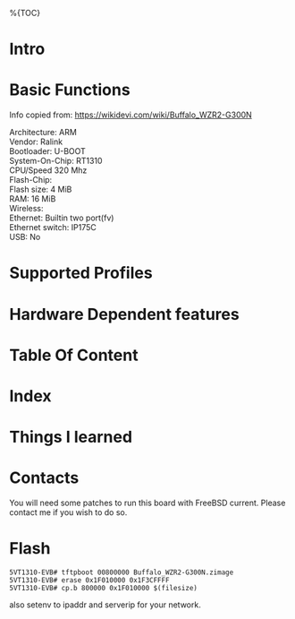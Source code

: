 
%{TOC}

# Intro


# Basic Functions

Info copied from: https://wikidevi.com/wiki/Buffalo_WZR2-G300N

Architecture: ARM  
Vendor: Ralink  
Bootloader: U-BOOT  
System-On-Chip: RT1310  
CPU/Speed 320 Mhz  
Flash-Chip:   
Flash size: 4 MiB  
RAM: 16 MiB   
Wireless:   
Ethernet: Builtin two port(fv)  
Ethernet switch: IP175C  
USB: No  

# Supported Profiles
# Hardware Dependent features
# Table Of Content
# Index
# Things I learned

# Contacts
You will need some patches to run this board with FreeBSD current. Please contact me if you wish to do so.

# Flash

```
5VT1310-EVB# tftpboot 00800000 Buffalo_WZR2-G300N.zimage
5VT1310-EVB# erase 0x1F010000 0x1F3CFFFF
5VT1310-EVB# cp.b 800000 0x1F010000 $(filesize)
```

also setenv to ipaddr and serverip for your network.
